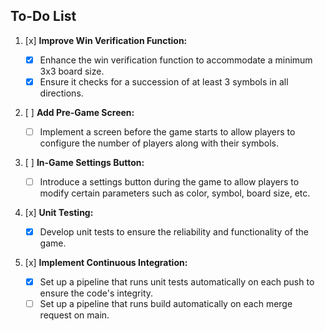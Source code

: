 ## To-Do List

1. [x] **Improve Win Verification Function:**

   - [x] Enhance the win verification function to accommodate a minimum 3x3 board size.
   - [x] Ensure it checks for a succession of at least 3 symbols in all directions.

2. [ ] **Add Pre-Game Screen:**

   - [ ] Implement a screen before the game starts to allow players to configure the number of players along with their symbols.

3. [ ] **In-Game Settings Button:**

   - [ ] Introduce a settings button during the game to allow players to modify certain parameters such as color, symbol, board size, etc.

4. [x] **Unit Testing:**

   - [x] Develop unit tests to ensure the reliability and functionality of the game.

5. [x] **Implement Continuous Integration:**
   - [x] Set up a pipeline that runs unit tests automatically on each push to ensure the code's integrity.
   - [ ] Set up a pipeline that runs build automatically on each merge request on main.
